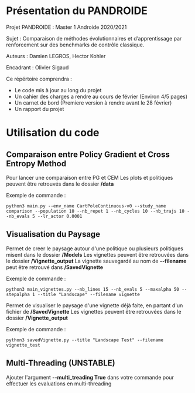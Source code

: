 # Présentation du PANDROIDE

Projet PANDROIDE : Master 1 Androide 2020/2021

Sujet : Comparaison de méthodes évolutionnaires et d’apprentissage par renforcement sur des benchmarks de contrôle classique.

Auteurs : Damien LEGROS, Hector Kohler

Encadrant : Olivier Sigaud

Ce répértoire comprendra :

- Le code mis à jour au long du projet
- Un cahier des charges a rendre au cours de février (Environ 4/5 pages)
- Un carnet de bord (Premiere version à rendre avant le 28 février)
- Un rapport du projet

# Utilisation du code

## Comparaison entre Policy Gradient et Cross Entropy Method

Pour lancer une comparaison entre PG et CEM
Les plots et politiques peuvent être retrouvés dans le dossier **/data**

Exemple de commande :

```
python3 main.py --env_name CartPoleContinuous-v0 --study_name comparison --population 10 --nb_repet 1 --nb_cycles 10 --nb_trajs 10 --nb_evals 5 --lr_actor 0.0001
```

## Visualisation du Paysage

Permet de creer le paysage autour d'une politique ou plusieurs politiques misent dans le dossier **/Models**
Les vignettes peuvent être retrouvées dans le dossier **/Vignette_output**
La vignette sauvegardé au nom de **--filename** peut être retrouvé dans **/SavedVignette**

Exemple de commande :

```
python3 main_vignettes.py --nb_lines 15 --nb_evals 5 --maxalpha 50 --stepalpha 1 --title "Landscape" --filename vignette
```

Permet de visualiser le paysage d'une vignette déjà faite, en partant d'un fichier de **/SavedVignette**
Les vignettes peuvent être retrouvées dans le dossier **/Vignette_output**

Exemple de commande :

```
python3 savedVignette.py --title "Landscape Test" --filename vignette_test
```

## Multi-Threading (UNSTABLE)

Ajouter l'argument **--multi_treading True** dans votre commande pour effectuer les evaluations en multi-threading
